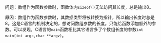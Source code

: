问题：数组作为函数参数时，函数体内`sizeof()`无法访问其长度，总是输出8。

原因：数组作为函数参数时，其数据类型将被转换为指针，所以输出长度时总是8。这是C语言的机制决定的，想访问数组参数的长度，只能给函数添加额外的参数。可以发现，C语言的`main`函数相比其它语言多了个数组长度的参数`int main(int argc,char **argv)`。
